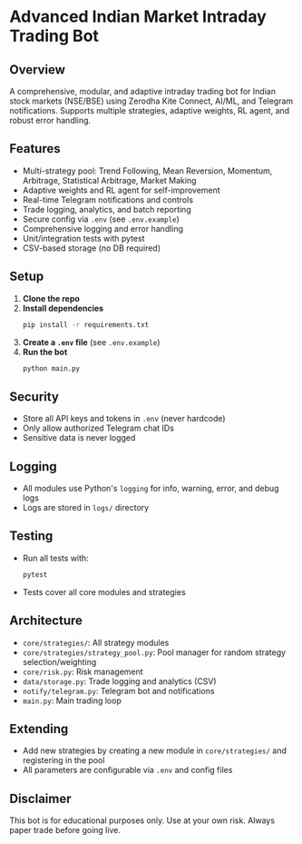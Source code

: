 # Advanced Indian Market Intraday Trading Bot

## Overview
A comprehensive, modular, and adaptive intraday trading bot for Indian stock markets (NSE/BSE) using Zerodha Kite Connect, AI/ML, and Telegram notifications. Supports multiple strategies, adaptive weights, RL agent, and robust error handling.

## Features
- Multi-strategy pool: Trend Following, Mean Reversion, Momentum, Arbitrage, Statistical Arbitrage, Market Making
- Adaptive weights and RL agent for self-improvement
- Real-time Telegram notifications and controls
- Trade logging, analytics, and batch reporting
- Secure config via `.env` (see `.env.example`)
- Comprehensive logging and error handling
- Unit/integration tests with pytest
- CSV-based storage (no DB required)

## Setup
1. **Clone the repo**
2. **Install dependencies**
   ```bash
   pip install -r requirements.txt
   ```
3. **Create a `.env` file** (see `.env.example`)
4. **Run the bot**
   ```bash
   python main.py
   ```

## Security
- Store all API keys and tokens in `.env` (never hardcode)
- Only allow authorized Telegram chat IDs
- Sensitive data is never logged

## Logging
- All modules use Python's `logging` for info, warning, error, and debug logs
- Logs are stored in `logs/` directory

## Testing
- Run all tests with:
  ```bash
  pytest
  ```
- Tests cover all core modules and strategies

## Architecture
- `core/strategies/`: All strategy modules
- `core/strategies/strategy_pool.py`: Pool manager for random strategy selection/weighting
- `core/risk.py`: Risk management
- `data/storage.py`: Trade logging and analytics (CSV)
- `notify/telegram.py`: Telegram bot and notifications
- `main.py`: Main trading loop

## Extending
- Add new strategies by creating a new module in `core/strategies/` and registering in the pool
- All parameters are configurable via `.env` and config files

## Disclaimer
This bot is for educational purposes only. Use at your own risk. Always paper trade before going live. 
